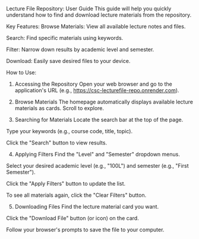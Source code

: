 Lecture File Repository: User Guide
This guide will help you quickly understand how to find and download lecture materials from the repository.

Key Features:
Browse Materials: View all available lecture notes and files.

Search: Find specific materials using keywords.

Filter: Narrow down results by academic level and semester.

Download: Easily save desired files to your device.

How to Use:
1. Accessing the Repository
Open your web browser and go to the application's URL (e.g., https://csc-lecturefile-repo.onrender.com).

2. Browse Materials
The homepage automatically displays available lecture materials as cards. Scroll to explore.

3. Searching for Materials
Locate the search bar at the top of the page.

Type your keywords (e.g., course code, title, topic).

Click the "Search" button to view results.

4. Applying Filters
Find the "Level" and "Semester" dropdown menus.

Select your desired academic level (e.g., "100L") and semester (e.g., "First Semester").

Click the "Apply Filters" button to update the list.

To see all materials again, click the "Clear Filters" button.

5. Downloading Files
Find the lecture material card you want.

Click the "Download File" button (or icon) on the card.

Follow your browser's prompts to save the file to your computer.

